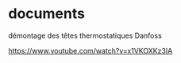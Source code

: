 # documents

démontage des têtes thermostatiques Danfoss

https://www.youtube.com/watch?v=x1VKOXKz3IA
